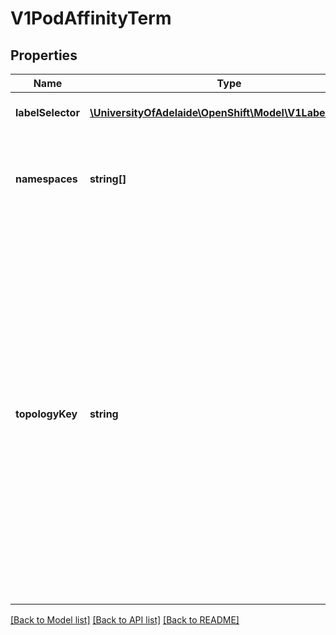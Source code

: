# V1PodAffinityTerm

## Properties
Name | Type | Description | Notes
------------ | ------------- | ------------- | -------------
**labelSelector** | [**\UniversityOfAdelaide\OpenShift\Model\V1LabelSelector**](V1LabelSelector.md) | A label query over a set of resources, in this case pods. | [optional] 
**namespaces** | **string[]** | namespaces specifies which namespaces the labelSelector applies to (matches against); null or empty list means \&quot;this pod&#39;s namespace\&quot; | [optional] 
**topologyKey** | **string** | This pod should be co-located (affinity) or not co-located (anti-affinity) with the pods matching the labelSelector in the specified namespaces, where co-located is defined as running on a node whose value of the label with key topologyKey matches that of any node on which any of the selected pods is running. For PreferredDuringScheduling pod anti-affinity, empty topologyKey is interpreted as \&quot;all topologies\&quot; (\&quot;all topologies\&quot; here means all the topologyKeys indicated by scheduler command-line argument --failure-domains); for affinity and for RequiredDuringScheduling pod anti-affinity, empty topologyKey is not allowed. | [optional] 

[[Back to Model list]](../README.md#documentation-for-models) [[Back to API list]](../README.md#documentation-for-api-endpoints) [[Back to README]](../README.md)


